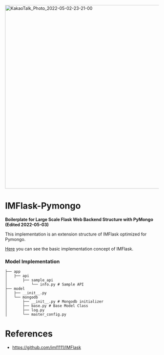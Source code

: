 <img width="600" alt="KakaoTalk_Photo_2022-05-02-23-21-00" src="https://user-images.githubusercontent.com/29897277/166250424-81f61df5-b05a-428f-a4cc-68ee74cb6ac0.png">

# IMFlask-Pymongo

**Boilerplate for Large Scale Flask Web Backend Structure with PyMongo (Edited 2022-05-03)**

This implementation is an extension structure of IMFlask optimized for Pymongo.

[Here](https://github.com/iml1111/IMFlask) you can see the basic implementation concept of IMFlask.

### Model Implementation

```shell
├── app
│   ├── api
│       ├── sample_api
│           └── info.py # Sample API
├── model
│   ├── __init__.py
│   └── mongodb
│       ├── __init__.py # Mongodb initializer
│       ├── base.py # Base Model Class
│       ├── log.py
│       └── master_config.py
```

#  References

- https://github.com/iml1111/IMFlask


